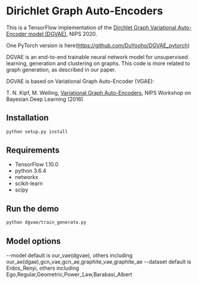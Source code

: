 Dirichlet Graph Auto-Encoders
============

This is a TensorFlow implementation of the [Dirchlet Graph Variational Auto-Encoder model (DGVAE)](https://arxiv.org/abs/2010.04408), NIPS 2020.

One PyTorch version is here(https://github.com/DuYooho/DGVAE_pytorch)

DGVAE is an end-to-end trainable neural network model for unsupervised learning, generation and clustering on graphs. This code is more related to graph generation, as described in our paper. 


DGVAE is based on Variational Graph Auto-Encoder (VGAE):

T. N. Kipf, M. Welling, [Variational Graph Auto-Encoders](https://arxiv.org/abs/1611.07308), NIPS Workshop on Bayesian Deep Learning (2016)


## Installation

```bash
python setup.py install
```

## Requirements
* TensorFlow 1.10.0
* python 3.6.4
* networkx
* scikit-learn
* scipy

## Run the demo

```bash
python dgvae/train_generate.py
```

## Model options

--model       default is our_vae(dgvae), others including our_ae(dgae),gcn_vae,gcn_ae,graphite_vae,graphite_ae
--dataset     default is Erdos_Renyi, others including Ego,Regular,Geometric,Power_Law,Barabasi_Albert
